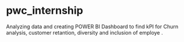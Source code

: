 # pwc_internship
Analyzing data and creating POWER BI Dashboard to find kPI for Churn analysis, customer retantion, diversity  and inclusion of employe .
